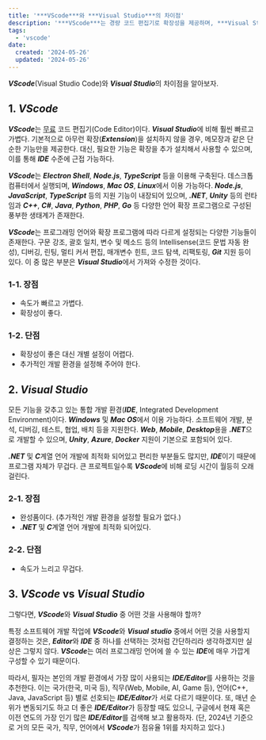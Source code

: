 ```yaml
---
title: '***VScode***와 ***Visual Studio***의 차이점'
description: '***VScode***는 경량 코드 편집기로 확장성을 제공하며, ***Visual Studio***는 모든 기능을 갖춘 통합 개발 환경(IDE)으로 무겁고 속도가 느리지만 ***.NET*** 및 ***C*** 계열 언어 개발에 최적화되어 있어 사용 목적에 따라 선택이 필요하다.'
tags:
  - 'vscode'
date:
  created: '2024-05-26'
  updated: '2024-05-26'
---
```


***VScode***(Visual Studio Code)와 ***Visual Studio***의 차이점을 알아보자.

## 1. ***VScode***

***VScode***는 <u>무료</u> 코드 편집기(Code Editor)이다. ***Visual Studio***에 비해 훨씬 빠르고 가볍다. 기본적으로 아무런 확장(***Extension***)을 설치하지 않을 경우, 메모장과 같은 단순한 기능만을 제공한다. 대신, 필요한 기능은 확장을 추가 설치해서 사용할 수 있으며, 이를 통해 ***IDE*** 수준에 근접 가능하다.

***VScode***는 ***Electron Shell***, ***Node.js***, ***TypeScript*** 등을 이용해 구축된다. 데스크톱 컴퓨터에서 실행되며, ***Windows***, ***Mac OS***, ***Linux***에서 이용 가능하다. ***Node.js***, ***JavaScript***, ***TypeScript*** 등의 지원 기능이 내장되어 있으며, ***.NET***, ***Unity*** 등의 런타임과 ***C++***, ***C#***, ***Java***, ***Python***, ***PHP***, ***Go*** 등 다양한 언어 확장 프로그램으로 구성된 풍부한 생태계가 존재한다.

***VScode***는 프로그래밍 언어와 확장 프로그램에 따라 다르게 설정되는 다양한 기능들이 존재한다. 구문 강조, 괄호 일치, 변수 및 메소드 등의 Intellisense(코드 문법 자동 완성), 디버깅, 린팅, 멀티 커서 편집, 매개변수 힌트, 코드 탐색, 리팩토링, ***Git*** 지원 등이 있다. 이 중 많은 부분은 ***Visual Studio***에서 가져와 수정한 것이다.

### 1-1. 장점

- 속도가 빠르고 가볍다.
- 확장성이 좋다.

### 1-2. 단점

- 확장성이 좋은 대신 개별 설정이 어렵다.
- 추가적인 개발 환경을 설정해 주어야 한다.

## 2. ***Visual Studio***

모든 기능을 갖추고 있는 통합 개발 환경(***IDE***, Integrated Development Environment)이다. ***Windows*** 및 ***Mac OS***에서 이용 가능하다. 소프트웨어 개발, 분석, 디버깅, 테스트, 협업, 배치 등을 지원한다. ***Web***, ***Mobile***, ***Desktop***용을 ***.NET***으로 개발할 수 있으며, ***Unity***, ***Azure***, ***Docker*** 지원이 기본으로 포함되어 있다.

***.NET*** 및 ***C***계열 언어 개발에 최적화 되어있고 편리한 부분들도 많지만, ***IDE***이기 때문에 프로그램 자체가 무겁다. 큰 프로젝트일수록 ***VScode***에 비해 로딩 시간이 월등히 오래 걸린다.

### 2-1. 장점

- 완성품이다. (추가적인 개발 환경을 설정할 필요가 없다.)
- ***.NET*** 및 ***C***계열 언어 개발에 최적화 되어있다.

### 2-2. 단점

- 속도가 느리고 무겁다.

## 3. ***VScode*** vs ***Visual Studio***

그렇다면, ***VScode***와 ***Visual Studio*** 중 어떤 것을 사용해야 할까?

특정 소프트웨어 개발 작업에 ***VScode***와 ***Visual studio*** 중에서 어떤 것을 사용할지 결정하는 것은, ***Editor***와 ***IDE*** 중 하나를 선택하는 것처럼 간단하리라 생각하겠지만 실상은 그렇지 않다. ***VScode***는 여러 프로그래밍 언어에 쓸 수 있는 ***IDE***에 매우 가깝게 구성할 수 있기 때문이다.

따라서, 필자는 본인의 개발 환경에서 가장 많이 사용되는 ***IDE/Editor***를 사용하는 것을 추천한다. 이는 국가(한국, 미국 등), 직무(Web, Mobile, AI, Game 등), 언어(C++, Java, JavaScript 등) 별로 선호되는 ***IDE/Editor***가 서로 다르기 때문이다. 또, 매년 순위가 변동되기도 하고 더 좋은 ***IDE/Editor***가 등장할 때도 있으니, 구글에서 현재 혹은 이전 연도의 가장 인기 많은 ***IDE/Editor***를 검색해 보고 활용하자. (단, 2024년 기준으로 거의 모든 국가, 직무, 언어에서 ***VScode***가 점유율 1위를 차지하고 있다.)
